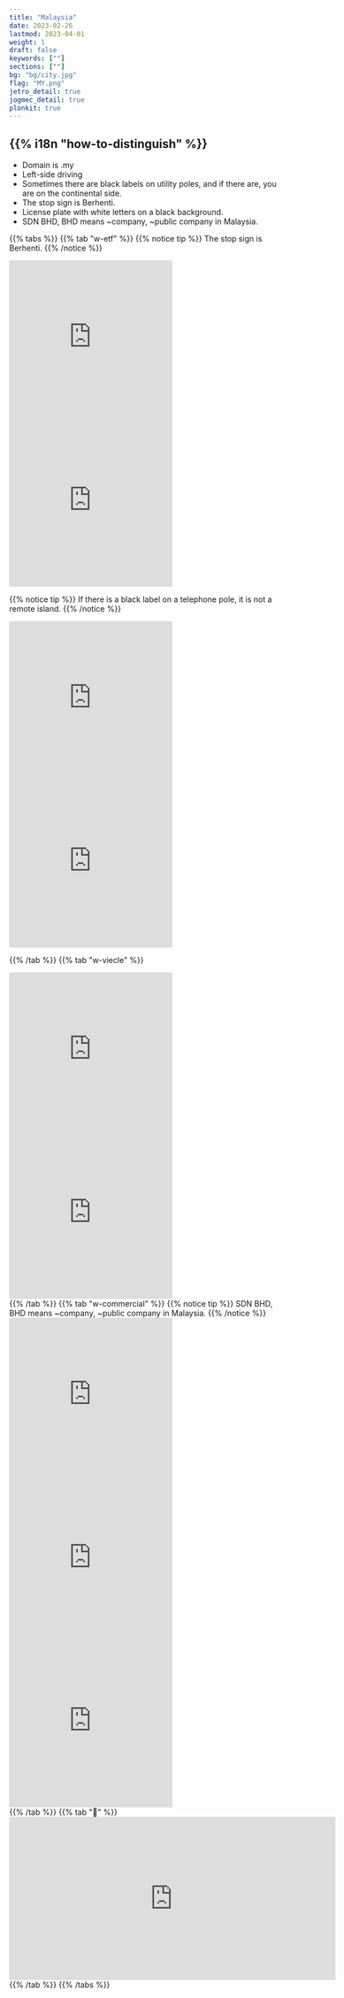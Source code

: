 ```yaml
---
title: "Malaysia"
date: 2023-02-26
lastmod: 2023-04-01
weight: 1
draft: false
keywords: [""]
sections: [""]
bg: "bg/city.jpg"
flag: "MY.png"
jetro_detail: true
jogmec_detail: true
plonkit: true
---
```


<div class="main-desciption country-description">
    <h2 class="section-title">{{% i18n "how-to-distinguish" %}}</h2>
    <ul class="rule-list">
        <li>Domain is <span class="quiz">.my</span></li>
        <li><span class="quiz">Left-side</span> driving</li>
        <li>Sometimes there are <span class="quiz">black labels</span> on utility poles, and if there are, you are on the continental side.</li>
        <li>The stop sign is <span class="quiz">Berhenti</span>.</li>
        <li>License plate with <span class="quiz">white letters on a black background</span>.</li>
        <li>SDN BHD, BHD means ~company, ~public company in Malaysia.</li>
    </ul>
</div>



{{% tabs  %}}
{{% tab "w-etf" %}}
{{% notice tip %}}
The stop sign is <span class="quiz">Berhenti</span>.
{{% /notice %}}
<div class="googlemap-if">
<iframe src="https://www.google.com/maps/embed?pb=!4v1681564406978!6m8!1m7!1sOxpaJdY7JhyU0zYv0bsPDg!2m2!1d4.169151459378142!2d102.0313136359225!3f155.53492615597378!4f-4.481221791827053!5f3.325193203789971" width="295" height="295" style="border:0;" allowfullscreen="" loading="lazy" referrerpolicy="no-referrer-when-downgrade"></iframe>
<iframe src="https://www.google.com/maps/embed?pb=!4v1681564356098!6m8!1m7!1sOQpse3NBJV_q0yZMFeZxtQ!2m2!1d2.659956192609808!2d103.6203495743069!3f279.1735582697709!4f-4.6721728146199695!5f3.325193203789971" width="295" height="295" style="border:0;" allowfullscreen="" loading="lazy" referrerpolicy="no-referrer-when-downgrade"></iframe>
</div>

{{% notice tip %}}
If there is a <span class="quiz">black label</span> on a telephone pole, it is not a remote island.
{{% /notice %}}
<div class="googlemap-if">
<iframe src="https://www.google.com/maps/embed?pb=!4v1681564567186!6m8!1m7!1s8IQ0DD5T-YKqTgePT-TPLQ!2m2!1d3.539932888470982!2d102.0928046091981!3f17.471583236058166!4f-11.74325435836623!5f3.325193203789971" width="295" height="295" style="border:0;" allowfullscreen="" loading="lazy" referrerpolicy="no-referrer-when-downgrade"></iframe>
<iframe src="https://www.google.com/maps/embed?pb=!4v1681564489299!6m8!1m7!1sOqmiq8rtdUFauyLI3S0ZCg!2m2!1d3.894569593205817!2d101.8966010963362!3f152.40725002372795!4f-13.150668822083759!5f3.325193203789971" width="295" height="295" style="border:0;" allowfullscreen="" loading="lazy" referrerpolicy="no-referrer-when-downgrade"></iframe>
</div>

{{% /tab %}}
{{% tab "w-viecle" %}}
<div class="googlemap-if">
<iframe src="https://www.google.com/maps/embed?pb=!4v1681094472055!6m8!1m7!1sf9c0dk3547CF6PjuVpGNVw!2m2!1d4.592796990111133!2d101.0845285602888!3f151.5626512868176!4f-20.43834258802022!5f3.325193203789971" width="295" height="295" style="border:0;" allowfullscreen="" loading="lazy" referrerpolicy="no-referrer-when-downgrade"></iframe>
<iframe src="https://www.google.com/maps/embed?pb=!4v1681094369461!6m8!1m7!1s1f89tCbGX2xlb3DN55W-FA!2m2!1d5.963005220166914!2d116.0888713263532!3f218.88572302458456!4f-10.665446132156674!5f3.325193203789971" width="295" height="295" style="border:0;" allowfullscreen="" loading="lazy" referrerpolicy="no-referrer-when-downgrade"></iframe>
</div>
{{% /tab %}}
{{% tab "w-commercial" %}}
{{% notice tip %}}
SDN BHD, BHD means ~company, ~public company in Malaysia.
{{% /notice %}}
<div class="googlemap-if">
<iframe src="https://www.google.com/maps/embed?pb=!4v1681094513055!6m8!1m7!1sYRlhpp1aBIpZxijvoVu0ZA!2m2!1d4.592198714091221!2d101.0844063944407!3f298.35050437596914!4f16.795660891195553!5f3.325193203789971" width="295" height="295" style="border:0;" allowfullscreen="" loading="lazy" referrerpolicy="no-referrer-when-downgrade"></iframe>

<iframe src="https://www.google.com/maps/embed?pb=!4v1679328011423!6m8!1m7!1srD4Hm8wI6jS1Pi2AU_cwwQ!2m2!1d5.962645935549891!2d116.0887451730778!3f69.01825883200586!4f5.942926533921593!5f2.9467866236777334" width="295" height="295" style="border:0;" allowfullscreen="" loading="lazy" referrerpolicy="no-referrer-when-downgrade"></iframe>
<iframe src="https://www.google.com/maps/embed?pb=!4v1680608840026!6m8!1m7!1sX5lIc524AiJNKc-mfpjJ5w!2m2!1d3.069872218239332!2d101.5488705795945!3f110.14004331524838!4f-3.514524711095703!5f3.325193203789971" width="295" height="295" style="border:0;" allowfullscreen="" loading="lazy" referrerpolicy="no-referrer-when-downgrade"></iframe>
</div>
{{% /tab %}}
{{% tab "🎥" %}}
<div class="googlemap-if">
<iframe width="590" height="295" src="https://www.youtube.com/embed/Bsd_bvTY0_w" title="YouTube video player" frameborder="0" allow="accelerometer; autoplay; clipboard-write; encrypted-media; gyroscope; picture-in-picture; web-share" allowfullscreen></iframe>
</div>
{{% /tab %}}
{{% /tabs %}}
